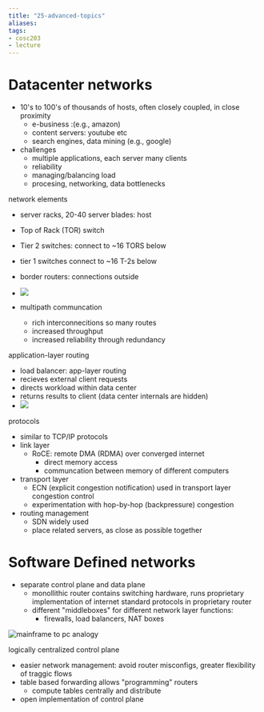 ```yaml
---
title: "25-advanced-topics"
aliases: 
tags: 
- cosc203
- lecture
---
```


# Datacenter networks
- 10's to 100's of thousands of hosts, often closely coupled, in close proximity
	- e-business :(e.g., amazon)
	- content servers: youtube etc
	- search engines, data mining (e.g., google)
- challenges
	- multiple applications, each server many clients
	- reliability
	- managing/balancing load
	- procesing, networking, data bottlenecks


network elements
- server racks, 20-40 server blades: host
- Top of Rack (TOR) switch
- Tier 2 switches: connect to ~16 TORS below
- tier 1 switches connect to ~16 T-2s below
- border routers: connections outside
- ![](https://i.imgur.com/kFOrQ97.png)

- multipath communcation
	- rich interconnecitions so many routes
	- increased throughput
	- increased reliability through redundancy

application-layer routing
- load balancer: app-layer routing
- recieves external client requests
- directs workload within data center
- returns results to client (data center internals are hidden)
- ![](https://i.imgur.com/Z33ZvcS.png)

protocols
- similar to TCP/IP protocols
- link layer
	- RoCE: remote DMA (RDMA) over converged internet
		- direct memory access
		- communcation between memory of different computers
- transport layer
	- ECN (explicit congestion notification) used in transport layer congestion control
	- experimentation with hop-by-hop (backpressure) congestion
- routing management
	- SDN widely used
	- place related servers, as close as possible together 

# Software Defined networks
- separate control plane and data plane
	- monollithic router contains switching hardware, runs proprietary implementation of internet standard protocols in proprietary router
	- different "middleboxes" for different network layer functions:
		- firewalls, load balancers, NAT boxes

![mainframe to pc analogy](https://i.imgur.com/S8FAfkD.png)

logically centralized control plane
- easier network management: avoid router misconfigs, greater flexibility of traggic flows
- table based forwarding allows "programming" routers
	- compute tables centrally and distribute
- open implementation of control plane


  